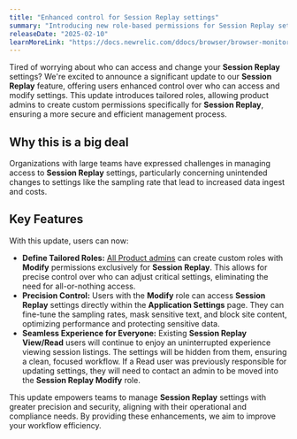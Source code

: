 ```yaml
---
title: "Enhanced control for Session Replay settings"
summary: "Introducing new role-based permissions for Session Replay settings."
releaseDate: "2025-02-10"
learnMoreLink: "https://docs.newrelic.com/ddocs/browser/browser-monitoring/browser-pro-features/session-replay/manage-session-replay-modify-capabilities/"
---
```


Tired of worrying about who can access and change your **Session Replay** settings? We're excited to announce a significant update to our **Session Replay** feature, offering users enhanced control over who can access and modify settings. This update introduces tailored roles, allowing product admins to create custom permissions specifically for **Session Replay**, ensuring a more secure and efficient management process.

## Why this is a big deal

Organizations with large teams have expressed challenges in managing access to **Session Replay** settings, particularly concerning unintended changes to settings like the sampling rate that lead to increased data ingest and costs.

## Key Features

With this update, users can now:

- **Define Tailored Roles:** [All Product admins](/docs/accounts/accounts-billing/new-relic-one-user-management/user-management-concepts/#standard-roles) can create custom roles with **Modify** permissions exclusively for **Session Replay**. This allows for precise control over who can adjust critical settings, eliminating the need for all-or-nothing access.
- **Precision Control:** Users with the **Modify** role can access **Session Replay** settings directly within the **Application Settings** page. They can fine-tune the sampling rates, mask sensitive text, and block site content, optimizing performance and protecting sensitive data.
- **Seamless Experience for Everyone:** Existing **Session Replay View/Read** users will continue to enjoy an uninterrupted experience viewing session listings. The settings will be hidden from them, ensuring a clean, focused workflow. If a Read user was previously responsible for updating settings, they will need to contact an admin to be moved into the **Session Replay Modify** role.

This update empowers teams to manage **Session Replay** settings with greater precision and security, aligning with their operational and compliance needs. By providing these enhancements, we aim to improve your workflow efficiency.